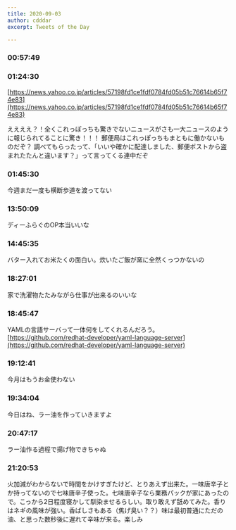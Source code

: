 ```yaml
---
title: 2020-09-03
author: cdddar
excerpt: Tweets of the Day

---
```


### 00:57:49

<script type="application/javascript" src="https://embed.nicovideo.jp/watch/sm37458477/script?w=640&h=360"></script>

### 01:24:30

[https://news.yahoo.co.jp/articles/57198fd1ce1fdf0784fd05b51c76614b65f74e83](https://news.yahoo.co.jp/articles/57198fd1ce1fdf0784fd05b51c76614b65f74e83)

ええええ？！全くこれっぽっちも驚きでないニュースがさも一大ニュースのように報じられてることに驚き！！！
郵便局はこれっぽっちもまともに働かないものだぞ？
調べてもらったって、「いいや確かに配達しました、郵便ポストから盗まれたたんと違います？」って言ってくる連中だぞ

### 01:45:30

今週まだ一度も横断歩道を渡ってない

### 13:50:09

ディーふらぐのOP本当いいな

### 14:45:35

バター入れてお米たくの面白い。炊いたご飯が窯に全然くっつかないの

### 18:27:01

家で洗濯物たたみながら仕事が出来るのいいな

### 18:45:47

YAMLの言語サーバって一体何をしてくれるんだろう。
[https://github.com/redhat-developer/yaml-language-server](https://github.com/redhat-developer/yaml-language-server)

### 19:12:41

今月はもうお金使わない

### 19:34:04

今日はね、ラー油を作っていきますよ

### 20:47:17

ラー油作る過程で揚げ物できちゃぬ

### 21:20:53

<blockquote class="twitter-tweet"><p lang="ja" dir="ltr"></p><a href="https://twitter.com/cdddar/status/1301478241731928064?ref_src=twsrc%5Etfw"></a></blockquote><script async src="https://platform.twitter.com/widgets.js" charset="utf-8"></script>
<blockquote class="twitter-tweet"><p lang="ja" dir="ltr"></p><a href="https://twitter.com/cdddar/status/1301480906071269376?ref_src=twsrc%5Etfw"></a></blockquote><script async src="https://platform.twitter.com/widgets.js" charset="utf-8"></script>
<blockquote class="twitter-tweet"><p lang="ja" dir="ltr"></p><a href="https://twitter.com/cdddar/status/1301493336604254208?ref_src=twsrc%5Etfw"></a></blockquote><script async src="https://platform.twitter.com/widgets.js" charset="utf-8"></script>

火加減がわからないで時間をかけすぎたけど、とりあえず出来た。一味唐辛子とか持ってないので七味唐辛子使った。七味唐辛子なら業務パックが家にあったので。こっから2日程度寝かして馴染ませるらしい。取り敢えず舐めてみた。香りはネギの風味が強い。香ばしさもある（焦げ臭い？？）味は最初普通にただの油、と思った数秒後に遅れて辛味が来る。楽しみ
